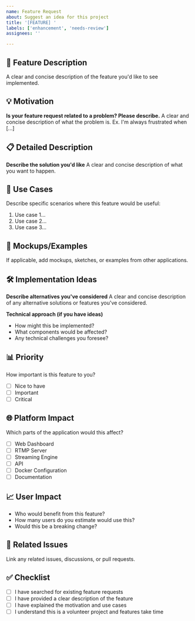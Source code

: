 ```yaml
---
name: Feature Request
about: Suggest an idea for this project
title: '[FEATURE] '
labels: ['enhancement', 'needs-review']
assignees: ''

---
```


## 🚀 Feature Description
A clear and concise description of the feature you'd like to see implemented.

## 💡 Motivation
**Is your feature request related to a problem? Please describe.**
A clear and concise description of what the problem is. Ex. I'm always frustrated when [...]

## 📋 Detailed Description
**Describe the solution you'd like**
A clear and concise description of what you want to happen.

## 🔄 Use Cases
Describe specific scenarios where this feature would be useful:
1. Use case 1...
2. Use case 2...
3. Use case 3...

## 🎨 Mockups/Examples
If applicable, add mockups, sketches, or examples from other applications.

## 🛠️ Implementation Ideas
**Describe alternatives you've considered**
A clear and concise description of any alternative solutions or features you've considered.

**Technical approach (if you have ideas)**
- How might this be implemented?
- What components would be affected?
- Any technical challenges you foresee?

## 📊 Priority
How important is this feature to you?
- [ ] Nice to have
- [ ] Important
- [ ] Critical

## 🌐 Platform Impact
Which parts of the application would this affect?
- [ ] Web Dashboard
- [ ] RTMP Server
- [ ] Streaming Engine
- [ ] API
- [ ] Docker Configuration
- [ ] Documentation

## 📈 User Impact
- Who would benefit from this feature?
- How many users do you estimate would use this?
- Would this be a breaking change?

## 🔗 Related Issues
Link any related issues, discussions, or pull requests.

## ✅ Checklist
- [ ] I have searched for existing feature requests
- [ ] I have provided a clear description of the feature
- [ ] I have explained the motivation and use cases
- [ ] I understand this is a volunteer project and features take time